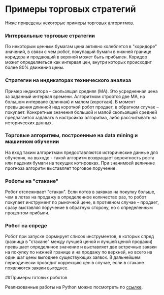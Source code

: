 # Примеры торговых стратегий
 
Ниже приведены некоторые примеры торговых алгоритмов. 

### Интервальные торговые стратегии
По некоторым ценным бумагам цена активно колеблется в "коридоре" значений, в связи с чем робот, покупащий бумаги в нижней границе коридора и продающий в верхней может быть прибылен.
Коридор может определяеться как интервал цен, внутри которых происходит более 80% движения цены. 

### Стратегии на индикаторах технического анализа
Пример индикатора – скользящая средняя (MA). Это усредненная цена за заданный интервал времени. Алгоритмом строятся две MA, на большом интервале (длинная) и малом (короткая). В момент превышения длинной над короткой робот продает, в обратном случае – покупает. 
Конкретные значения большой и малой скользящей средней предлагается задавать в настройках алгоритма, либо рассчитывать на исторических данных.   

### Торговые алгоритмы, построенные на data mining и машинном обучении
На вход таким алгоритмам предоставляются исторические данные для обучения, на выходе - такой алгоритм возвращает вероятность роста или падения бумаги на текущих котировках. При значимоей величине прогноза алгоритм выставляет торговое поручение. 

### Роботы на "стакане" 
Робот отслеживает "стакан". Если лотов в заявках на покупку больше, чем в лотах на продажу в определенное количество раз, то робот покупает инструмент по рыночной цене, в противном случае – продает, 
сразу выставляя поручение в обратную сторону, но с определенным процентом прибыли.

### Робот на спреде
Робот при запуске формирует список инструментов, в которых спред (разница в "стакане" между лучшей ценой и лучшей ценой продажи) превышает определнное значение и выставляет две встречные заявки на покупку по нижней границе и на продажу по верхней, но всего на один шаг цены выгоднее существующих заявок. В дальнейшем периодически проводит коррекцию цен в случае, если в стакане появляются заявки выгоднее.


##Примеры готовых роботов

Реализованные работы на Python можно посмотреть по [ссылке](https://russianinvestments.github.io/invest-python/robots/).

